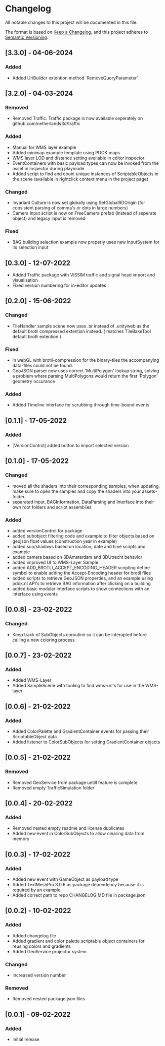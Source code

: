 # Changelog

All notable changes to this project will be documented in this file.

The format is based on [Keep a Changelog](https://keepachangelog.com/en/1.0.0/),
and this project adheres to [Semantic Versioning](https://semver.org/spec/v2.0.0.html).

## [3.3.0] - 04-06-2024

### Added

- Added UriBuilder extention method 'RemoveQueryParameter'

## [3.2.0] - 04-03-2024

### Removed

- Removed Traffic. Traffic package is now available seperately on github.com/netherlands3d/traffic

### Added

- Manual for WMS layer example
- Added minimap example template using PDOK maps
- WMS layer LOD and distance setting available in editor inspector
- EventContainers with basic payload types can now be invoked from the asset in inspector during playmode
- Added script to find and count unique instances of ScriptableObjects in the scene (available in rightclick context menu in the project page)

### Changed

- Invariant Culture is now set globally using SetGlobalRDOrigin (for consistent parsing of comma's or dots in large numbers)
- Camera input script is now on FreeCamera prefab (instead of seperate object) and legacy input is removed

### Fixed

- BAG building selection example now properly uses new InputSystem for its selection input

## [0.3.0] - 12-07-2022

- Added Traffic package with VISSIM traffic and signal head import and visualisation
- Fixed version numbering for in-editor updates

## [0.2.0] - 15-06-2022

### Changed

- TileHandler sample scene now uses .br instead of .unityweb as the default brotli compressed extention instead. ( matches TileBakeTool default brotli extention )

### Fixed

- in webGL with brotli-compression for the binary-tiles the accompanying data-files could not be found.
- GeoJSON parser now uses correct 'MultiPolygon' lookup string, solving a problem where parsing MultiPolygons would return the first 'Polygon' geometry occurance

### Added

- Added Timeline interface for scrubbing through time-bound events

## [0.1.1] - 17-05-2022

### Added

- [VersionControl] added button to import selected version

## [0.1.0] - 17-05-2022

### Changed

- moved all the shaders into their corresponding samples, when updating, make sure to open the samples and copy the shaders into your assets-folder.
- separated Input, BAGInformation, DataParsing and Interface into their own root folders and script assemblies

### Added

- added versionControl for package
- added subobject filtering code and example to filter objects based on geojson float values (construction year in example)
- added sun/shadows based on location, date and time scripts and example
- added camera based on 3DAmsterdam and 3DUtrecht behavior
- added improved UI to WMS-Layer Sample 
- added ADD_BROTLI_ACCEPT_ENCODING_HEADER scripting define symbol to enable adding the Accept-Encoding header for brotli files
- added scripts to retrieve GeoJSON properties, and an example using pdok.nl API's to retrieve BAG information after clicking on a building
- added basic modular interface scripts to show connections with an interface using events

## [0.0.8] - 23-02-2022

### Changed

- Keep track of SubObjects coroutine so it can be interupted before calling a new coloring process

## [0.0.7] - 23-02-2022

### Added

- Added WMS-Layer
- Added SampleScene with tooling to find wms-url's for use in the WMS-layer

## [0.0.6] - 21-02-2022

### Added

- Added ColorPalette and GradientContainer events for passing their ScriptableObject data
- Added listener to ColorSubObjects for setting GradientContainer objects

## [0.0.5] - 21-02-2022

### Removed

- Removed GeoService from package untill feature is complete
- Removed empty TrafficSimulation folder

## [0.0.4] - 20-02-2022

### Added

- Removed nested empty readme and license duplicates
- Added new event in ColorSubObjects to allow clearing data from memory

## [0.0.3] - 17-02-2022

### Added

- Added new event with GameObject as payload type
- Added TextMeshPro 3.0.6 as package dependency because it is required by an example
- Added correct path to repo CHANGELOG.MD file in package.json

## [0.0.2] - 10-02-2022

### Added

- Added changelog file
- Added gradient and color palette scriptable object containers for reusing colors and gradients
- Added GeoService projector system

### Changed

- Increased version number

### Removed

- Removed nested package.json files

## [0.0.1] - 09-02-2022

### Added

- Initial release
